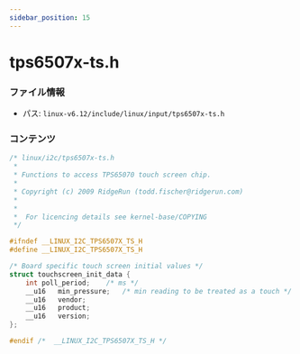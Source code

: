 ```yaml
---
sidebar_position: 15
---
```

# tps6507x-ts.h

### ファイル情報

- パス: `linux-v6.12/include/linux/input/tps6507x-ts.h`

### コンテンツ

```h
/* linux/i2c/tps6507x-ts.h
 *
 * Functions to access TPS65070 touch screen chip.
 *
 * Copyright (c) 2009 RidgeRun (todd.fischer@ridgerun.com)
 *
 *
 *  For licencing details see kernel-base/COPYING
 */

#ifndef __LINUX_I2C_TPS6507X_TS_H
#define __LINUX_I2C_TPS6507X_TS_H

/* Board specific touch screen initial values */
struct touchscreen_init_data {
	int	poll_period;	/* ms */
	__u16	min_pressure;	/* min reading to be treated as a touch */
	__u16	vendor;
	__u16	product;
	__u16	version;
};

#endif /*  __LINUX_I2C_TPS6507X_TS_H */

```
